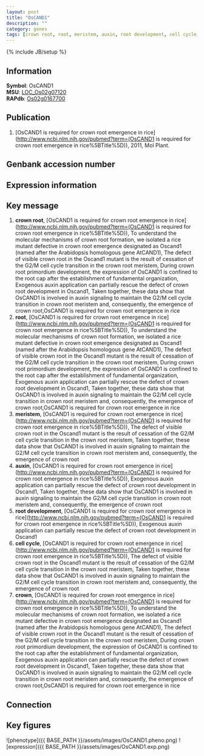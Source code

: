 ```yaml
---
layout: post
title: "OsCAND1"
description: ""
category: genes
tags: [crown root, root, meristem, auxin, root development, cell cycle, crown, Gene]
---
```

{% include JB/setup %}

## Information
__Symbol__: OsCAND1  
__MSU__: [LOC_Os02g07120](http://rice.plantbiology.msu.edu/cgi-bin/ORF_infopage.cgi?orf=LOC_Os02g07120)  
__RAPdb__: [Os02g0167700](http://rapdb.dna.affrc.go.jp/viewer/gbrowse_details/irgsp1?name=Os02g0167700)  

## Publication
1. [OsCAND1 is required for crown root emergence in rice](http://www.ncbi.nlm.nih.gov/pubmed?term=(OsCAND1 is required for crown root emergence in rice%5BTitle%5D)), 2011, Mol Plant.

## Genbank accession number

## Expression information

## Key message
1. __crown root__, [OsCAND1 is required for crown root emergence in rice](http://www.ncbi.nlm.nih.gov/pubmed?term=(OsCAND1 is required for crown root emergence in rice%5BTitle%5D)),  To understand the molecular mechanisms of crown root formation, we isolated a rice mutant defective in crown root emergence designated as Oscand1 (named after the Arabidopsis homologous gene AtCAND1), The defect of visible crown root in the Oscand1 mutant is the result of cessation of the G2/M cell cycle transition in the crown root meristem, During crown root primordium development, the expression of OsCAND1 is confined to the root cap after the establishment of fundamental organization, Exogenous auxin application can partially rescue the defect of crown root development in Oscand1, Taken together, these data show that OsCAND1 is involved in auxin signaling to maintain the G2/M cell cycle transition in crown root meristem and, consequently, the emergence of crown root,OsCAND1 is required for crown root emergence in rice
2. __root__, [OsCAND1 is required for crown root emergence in rice](http://www.ncbi.nlm.nih.gov/pubmed?term=(OsCAND1 is required for crown root emergence in rice%5BTitle%5D)),  To understand the molecular mechanisms of crown root formation, we isolated a rice mutant defective in crown root emergence designated as Oscand1 (named after the Arabidopsis homologous gene AtCAND1), The defect of visible crown root in the Oscand1 mutant is the result of cessation of the G2/M cell cycle transition in the crown root meristem, During crown root primordium development, the expression of OsCAND1 is confined to the root cap after the establishment of fundamental organization, Exogenous auxin application can partially rescue the defect of crown root development in Oscand1, Taken together, these data show that OsCAND1 is involved in auxin signaling to maintain the G2/M cell cycle transition in crown root meristem and, consequently, the emergence of crown root,OsCAND1 is required for crown root emergence in rice
3. __meristem__, [OsCAND1 is required for crown root emergence in rice](http://www.ncbi.nlm.nih.gov/pubmed?term=(OsCAND1 is required for crown root emergence in rice%5BTitle%5D)),  The defect of visible crown root in the Oscand1 mutant is the result of cessation of the G2/M cell cycle transition in the crown root meristem, Taken together, these data show that OsCAND1 is involved in auxin signaling to maintain the G2/M cell cycle transition in crown root meristem and, consequently, the emergence of crown root
4. __auxin__, [OsCAND1 is required for crown root emergence in rice](http://www.ncbi.nlm.nih.gov/pubmed?term=(OsCAND1 is required for crown root emergence in rice%5BTitle%5D)),  Exogenous auxin application can partially rescue the defect of crown root development in Oscand1, Taken together, these data show that OsCAND1 is involved in auxin signaling to maintain the G2/M cell cycle transition in crown root meristem and, consequently, the emergence of crown root
5. __root development__, [OsCAND1 is required for crown root emergence in rice](http://www.ncbi.nlm.nih.gov/pubmed?term=(OsCAND1 is required for crown root emergence in rice%5BTitle%5D)),  Exogenous auxin application can partially rescue the defect of crown root development in Oscand1
6. __cell cycle__, [OsCAND1 is required for crown root emergence in rice](http://www.ncbi.nlm.nih.gov/pubmed?term=(OsCAND1 is required for crown root emergence in rice%5BTitle%5D)),  The defect of visible crown root in the Oscand1 mutant is the result of cessation of the G2/M cell cycle transition in the crown root meristem, Taken together, these data show that OsCAND1 is involved in auxin signaling to maintain the G2/M cell cycle transition in crown root meristem and, consequently, the emergence of crown root
7. __crown__, [OsCAND1 is required for crown root emergence in rice](http://www.ncbi.nlm.nih.gov/pubmed?term=(OsCAND1 is required for crown root emergence in rice%5BTitle%5D)),  To understand the molecular mechanisms of crown root formation, we isolated a rice mutant defective in crown root emergence designated as Oscand1 (named after the Arabidopsis homologous gene AtCAND1), The defect of visible crown root in the Oscand1 mutant is the result of cessation of the G2/M cell cycle transition in the crown root meristem, During crown root primordium development, the expression of OsCAND1 is confined to the root cap after the establishment of fundamental organization, Exogenous auxin application can partially rescue the defect of crown root development in Oscand1, Taken together, these data show that OsCAND1 is involved in auxin signaling to maintain the G2/M cell cycle transition in crown root meristem and, consequently, the emergence of crown root,OsCAND1 is required for crown root emergence in rice

## Connection

## Key figures
![phenotype]({{ BASE_PATH }}/assets/images/OsCAND1.pheno.png)
![expression]({{ BASE_PATH }}/assets/images/OsCAND1.exp.png)


